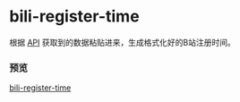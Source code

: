 # bili-register-time

根据 [API](https://member.bilibili.com/x2/creative/h5/calendar/card?ts=1576425600&spm_id_from=333.788.b_636f6d6d656e74.6) 获取到的数据粘贴进来，生成格式化好的B站注册时间。

### 预览
[bili-register-time](https://xlzy520.cn/bili-register-time/)

